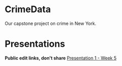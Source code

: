 # CrimeData
Our capstone project on crime in New York.

# Presentations 
**Public edit links, don't share**
[Presentation 1 - Week 5](https://docs.google.com/presentation/d/1hUwLIRte8siHRpevkD6ktn2SNoq6UMRGOCd7ApWvfk8/edit?usp=sharing)
